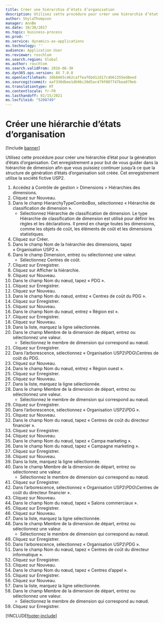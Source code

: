 ```yaml
---
title: Créer une hiérarchie d’états d’organisation
description: Utilisez cette procédure pour créer une hiérarchie d’état pour la génération d’états d’organisation.
author: ShylaThompson
manager: AnnBe
ms.date: 10/30/2017
ms.topic: business-process
ms.prod: ''
ms.service: dynamics-ax-applications
ms.technology: ''
audience: Application User
ms.reviewer: roschlom
ms.search.region: Global
ms.author: roschlom
ms.search.validFrom: 2016-06-30
ms.dyn365.ops.version: AX 7.0.0
ms.openlocfilehash: 3db8465c462caffeaf6bd12d17c4b61355ed8eed
ms.sourcegitcommit: eaf330dbee1db96c20d5ac479f007747bea079eb
ms.translationtype: HT
ms.contentlocale: fr-FR
ms.lasthandoff: 02/15/2021
ms.locfileid: "5208749"
---
```

# <a name="create-an-organization-report-hierarchy"></a>Créer une hiérarchie d’états d’organisation

[!include [banner](../../includes/banner.md)]

Utilisez cette procédure pour créer une hiérarchie d’état pour la génération d’états d’organisation. Cet enregistrement a pour but de vous guider dans la hiérarchie de dimension afin que vous puissiez continuer jusqu’à ce que la structure de génération d’états d’organisation soit créée. Cet enregistrement utilise la société fictive USP2.

1. Accédez à Contrôle de gestion > Dimensions > Hiérarchies des dimensions.
2. Cliquez sur Nouveau.
3. Dans le champ HierarchyTypeComboBox, sélectionnez « Hiérarchie de classification de dimension ».
    * Sélectionnez Hiérarchie de classification de dimension. Le type Hiérarchie de classification de dimension est utilisé pour définir les règles et les déclarations. Il prend en charge toutes les dimensions, comme les objets de coût, les éléments de coût et les dimensions statistiques.  
4. Cliquez sur Créer.
5. Dans le champ Nom de la hiérarchie des dimensions, tapez « Organisation USP2 ».
6. Dans le champ Dimension, entrez ou sélectionnez une valeur.
    * Sélectionnez Centres de coût.  
7. Cliquez sur Enregistrer.
8. Cliquez sur Afficher la hiérarchie.
9. Cliquez sur Nouveau.
10. Dans le champ Nom du nœud, tapez « PDG ».
11. Cliquez sur Enregistrer.
12. Cliquez sur Nouveau.
13. Dans le champ Nom du nœud, entrez « Centres de coût du PDG ».
14. Cliquez sur Enregistrer.
15. Cliquez sur Nouveau.
16. Dans le champ Nom du nœud, entrez « Région est ».
17. Cliquez sur Enregistrer.
18. Cliquez sur Nouveau.
19. Dans la liste, marquez la ligne sélectionnée.
20. Dans le champ Membre de la dimension de départ, entrez ou sélectionnez une valeur.
    * Sélectionnez le membre de dimension qui correspond au nœud.  
21. Cliquez sur Enregistrer.
22. Dans l’arborescence, sélectionnez « Organisation USP2\PDG\Centres de coût du PDG.
23. Cliquez sur Nouveau.
24. Dans le champ Nom du nœud, entrez « Région ouest ».
25. Cliquez sur Enregistrer.
26. Cliquez sur Nouveau.
27. Dans la liste, marquez la ligne sélectionnée.
28. Dans le champ Membre de la dimension de départ, entrez ou sélectionnez une valeur.
    * Sélectionnez le membre de dimension qui correspond au nœud.  
29. Cliquez sur Enregistrer.
30. Dans l’arborescence, sélectionnez « Organisation USP2\PDG ».
31. Cliquez sur Nouveau.
32. Dans le champ Nom du nœud, tapez « Centres de coût du directeur financier ».
33. Cliquez sur Enregistrer.
34. Cliquez sur Nouveau.
35. Dans le champ Nom du nœud, tapez « Campa marketing ».
36. Dans le champ Nom du nœud, tapez « Campagne marketing ».
37. Cliquez sur Enregistrer.
38. Cliquez sur Nouveau.
39. Dans la liste, marquez la ligne sélectionnée.
40. Dans le champ Membre de la dimension de départ, entrez ou sélectionnez une valeur.
    * Sélectionnez le membre de dimension qui correspond au nœud.  
41. Cliquez sur Enregistrer.
42. Dans l’arborescence, sélectionnez « Organisation USP2\PDG\Centres de coût du directeur financier ».
43. Cliquez sur Nouveau.
44. Dans le champ Nom du nœud, tapez « Salons commerciaux ».
45. Cliquez sur Enregistrer.
46. Cliquez sur Nouveau.
47. Dans la liste, marquez la ligne sélectionnée.
48. Dans le champ Membre de la dimension de départ, entrez ou sélectionnez une valeur.
    * Sélectionnez le membre de dimension qui correspond au nœud.  
49. Cliquez sur Enregistrer.
50. Dans l’arborescence, sélectionnez « Organisation USP2\PDG ».
51. Dans le champ Nom du nœud, tapez « Centres de coût du directeur informatique ».
52. Cliquez sur Enregistrer.
53. Cliquez sur Nouveau.
54. Dans le champ Nom du nœud, tapez « Centres d’appel ».
55. Cliquez sur Enregistrer.
56. Cliquez sur Nouveau.
57. Dans la liste, marquez la ligne sélectionnée.
58. Dans le champ Membre de la dimension de départ, entrez ou sélectionnez une valeur.
    * Sélectionnez le membre de dimension qui correspond au nœud.  
59. Cliquez sur Enregistrer.



[!INCLUDE[footer-include](../../../includes/footer-banner.md)]